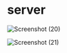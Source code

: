# server

![Screenshot (20)](https://user-images.githubusercontent.com/106585815/204564097-1714a55f-dfdd-4013-9088-fc63f66e0da5.png)

![Screenshot (21)](https://user-images.githubusercontent.com/106585815/204564366-48d195e1-7e0b-42c4-a60e-504a6dd47ea1.png)
